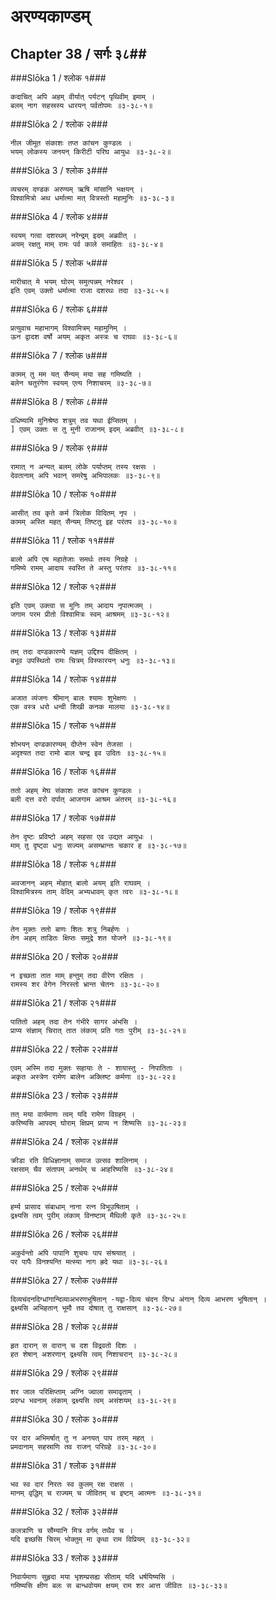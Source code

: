 अरण्यकाण्डम्
===============================


## Chapter 38  / सर्गः ३८##


###Slōka 1 / श्लोक १###


    कदाचित् अपि अहम् वीर्यात् पर्यटन् पृथिवीम् इमाम् ।
    बलम् नाग सहस्रस्य धारयन् पर्वतोपमः ॥३-३८-१॥


###Slōka 2 / श्लोक २###


    नील जीमूत संकाशः तप्त कांचन कुण्डलः ।
    भयम् लोकस्य जनयन् किरीटी परिघ आयुधः ॥३-३८-२॥


###Slōka 3 / श्लोक ३###


    व्यचरम् दण्डक अरण्यम् ऋषि मांसानि भक्षयन् ।
    विश्वामित्रो अथ धर्मात्मा मत् वित्रस्तो महामुनिः ॥३-३८-३॥


###Slōka 4 / श्लोक ४###


    स्वयम् गत्वा दशरथम् नरेन्द्रम् इदम् अब्रवीत् ।
    अयम् रक्षतु माम् रामः पर्व काले समाहितः ॥३-३८-४॥


###Slōka 5 / श्लोक ५###


    मारीचात् मे भयम् घोरम् समुत्पन्नम् नरेश्वर ।
    इति एवम् उक्तो धर्मात्मा राजा दशरथः तदा ॥३-३८-५॥


###Slōka 6 / श्लोक ६###


    प्रत्युवाच महाभागम् विश्वामित्रम् महामुनिम् ।
    ऊन द्वादश वर्षो अयम् अकृत अस्त्रः च राघवः ॥३-३८-६॥


###Slōka 7 / श्लोक ७###


    कामम् तु मम यत् सैन्यम् मया सह गमिष्यति ।
    बलेन चतुरंगेण स्वयम् एत्य निशाचरम् ॥३-३८-७॥


###Slōka 8 / श्लोक ८###


    वधिष्यामि मुनिश्रेष्ठ शत्रुम् तव यथा ईप्सितम् ।
    ] एवम् उक्तः स तु मुनी राजानम् इदम् अब्रवीत् ॥३-३८-८॥


###Slōka 9 / श्लोक ९###


    रामात् न अन्यत् बलम् लोके पर्याप्तम् तस्य रक्षसः ।
    देवतानाम् अपि भवान् समरेषु अभिपालकः ॥३-३८-९॥


###Slōka 10 / श्लोक १०###


    आसीत् तव कृते कर्म त्रिलोक विदितम् नृप ।
    कामम् अस्ति महत् सैन्यम् तिष्टतु इह परंतप ॥३-३८-१०॥


###Slōka 11 / श्लोक ११###


    बालो अपि एष महातेजाः समर्थः तस्य निग्रहे ।
    गमिष्ये रामम् आदाय स्वस्ति ते अस्तु परंतपः ॥३-३८-११॥


###Slōka 12 / श्लोक १२###


    इति एवम् उक्त्वा स मुनिः तम् आदाय नृपात्मजम् ।
    जगाम परम प्रीतो विश्वामित्रः स्वम् आश्रमम् ॥३-३८-१२॥


###Slōka 13 / श्लोक १३###


    तम् तदा दण्डकारण्ये यज्ञम् उद्दिश्य दीक्षितम् ।
    बभूव उपस्थितो रामः चित्रम् विस्फारयन् धनुः ॥३-३८-१३॥


###Slōka 14 / श्लोक १४###


    अजात व्यंजनः श्रीमान् बालः श्यामः शुभेक्षणः ।
    एक वस्त्र धरो धन्वी शिखी कनक मालया ॥३-३८-१४॥


###Slōka 15 / श्लोक १५###


    शोभयन् दण्डकारण्यम् दीप्तेन स्वेन तेजसा ।
    अदृश्यत तदा रामो बाल चन्द्र इव उदितः ॥३-३८-१५॥


###Slōka 16 / श्लोक १६###


    ततो अहम् मेघ संकाशः तप्त कांचन कुण्डलः ।
    बली दत्त वरो दर्पात् आजगाम आश्रम अंतरम् ॥३-३८-१६॥


###Slōka 17 / श्लोक १७###


    तेन दृष्टः प्रविष्टो अहम् सहसा एव उद्यत आयुधः ।
    माम् तु दृष्ट्वा धनुः सज्यम् असम्भ्रान्तः चकार ह ॥३-३८-१७॥


###Slōka 18 / श्लोक १८###


    अवजानन् अहम् मोहात् बालो अयम् इति राघवम् ।
    विश्वामित्रस्य ताम् वेदिम् अभ्यधावम् कृत त्वरः ॥३-३८-१८॥


###Slōka 19 / श्लोक १९###


    तेन मुक्तः ततो बाणः शितः शत्रु निबर्हणः ।
    तेन अहम् ताडितः क्षिप्तः समुद्रे शत योजने ॥३-३८-१९॥


###Slōka 20 / श्लोक २०###


    न इच्छता तात माम् हन्तुम् तदा वीरेण रक्षितः ।
    रामस्य शर वेगेन निरस्तो भ्रान्त चेतनः ॥३-३८-२०॥


###Slōka 21 / श्लोक २१###


    पातितो अहम् तदा तेन गंभीरे सागर अंभसि ।
    प्राप्य संज्ञाम् चिरात् तात लंकाम् प्रति गतः पुरीम् ॥३-३८-२१॥


###Slōka 22 / श्लोक २२###


    एवम् अस्मि तदा मुक्तः सहायाः ते - शायास्तु - निपातिताः ।
    अकृत अस्त्रेण रामेण बालेन अक्लिष्ट कर्मणा ॥३-३८-२२॥


###Slōka 23 / श्लोक २३###


    तत् मया वार्यमाणः त्वम् यदि रामेण विग्रहम् ।
    करिष्यसि आपदम् घोराम् क्षिप्रम् प्राप्य न शिष्यसि ॥३-३८-२३॥


###Slōka 24 / श्लोक २४###


    क्रीडा रति विधिज्ञानाम् समाज उत्सव शालिनाम् ।
    रक्षसाम् चैव संतापम् अनर्थम् च आहरिष्यसि ॥३-३८-२४॥


###Slōka 25 / श्लोक २५###


    हर्म्य प्रासाद संबाधाम् नाना रत्न विभूउषिताम् ।
    द्रक्ष्यसि त्वम् पुरीम् लंकाम् विनष्टाम् मैथिली कृते ॥३-३८-२५॥


###Slōka 26 / श्लोक २६###


    अकुर्वन्तो अपि पापानि शुचयः पाप संश्रयात् ।
    पर पापैः विनश्यन्ति मत्स्या नाग ह्रदे यथा ॥३-३८-२६॥


###Slōka 27 / श्लोक २७###


    दिव्यचंदनदिग्धांगान्दिव्याअभरणभूषितान् -यद्वा-दिव्य चंदन दिग्ध अंगान् दिव्य आभरण भूषितान् ।
    द्रक्ष्यसि अभिहतान् भूमौ तव दोषात् तु राक्षसान् ॥३-३८-२७॥


###Slōka 28 / श्लोक २८###


    हृत दारान् स दारान् च दश विद्रवतो दिशः ।
    हत शेषान् अशरणान् द्रक्ष्यसि त्वम् निशाचरान् ॥३-३८-२८॥


###Slōka 29 / श्लोक २९###


    शर जाल परिक्षिप्ताम् अग्नि ज्वाला समावृताम् ।
    प्रदग्ध भवनाम् लंकाम् द्रक्ष्यसि त्वम् असंशयम् ॥३-३८-२९॥


###Slōka 30 / श्लोक ३०###


    पर दार अभिमर्षात् तु न अनयत् पाप तरम् महत् ।
    प्रमदानाम् सहस्राणि तव राजन् परिग्रहे ॥३-३८-३०॥


###Slōka 31 / श्लोक ३१###


    भव स्व दार निरतः स्व कुलम् रक्ष राक्षस ।
    मानम् वृद्धिम् च राज्यम् च जीवितम् च इष्टम् आत्मनः ॥३-३८-३१॥


###Slōka 32 / श्लोक ३२###


    कलत्राणि च सौम्यानि मित्र वर्गम् तथैव च ।
    यदि इच्छसि चिरम् भोक्तुम् मा कृथा राम विप्रियम् ॥३-३८-३२॥


###Slōka 33 / श्लोक ३३###


    निवार्यमाणः सुहृदा मया भृशम्प्रसह्य सीताम् यदि धर्षयिष्यसि ।
    गमिष्यसि क्षीण बलः स बान्धवोयम क्षयम् राम शर आत्त जीवितः ॥३-३८-३३॥


